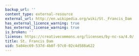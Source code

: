 ```yaml
---
backup_url: ''
content_type: external-resource
external_url: http://en.wikipedia.org/wiki/St._Francis_Dam
has_external_licence_warning: true
has_external_license_warning: true
is_broken: ''
license: https://creativecommons.org/licenses/by-nc-sa/4.0/
title: St. Francis Dam
uid: 5a84ec69-537d-4b8f-97c0-02c4d588a622
---
```


